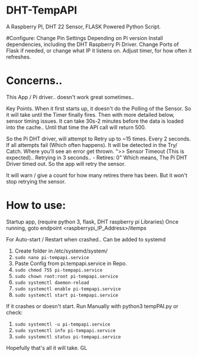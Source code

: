 # DHT-TempAPI
A Raspberry PI, DHT 22 Sensor, FLASK Powered Python Script.


#Configure:
Change Pin Settings Depending on Pi version
Install dependencies, including the DHT Raspberry Pi Driver.
Change Ports of Flask if needed, or change what IP it listens on.
Adjust timer, for how often it refreshes.



# Concerns..
This App / Pi driver.. doesn't work great sometimes..

Key Points. When it first starts up, it doesn't do the Polling of the Sensor. So it will take until the Timer finally fires. Then with more detailed below, sensor timing issues. It can take 30s-2 minutes before the data is loaded into the cache.. Until that time the API call will return 500. 

So the Pi DHT driver, will attempt to Retry up to ~15 times. Every 2 seconds. If all attempts fail (Which often happens).
It will be detected in the Try/ Catch. Where you'll see an error get thrown.  ">> Sensor Timeout (This is expected).. Retrying in 3 seconds.. - Retires: 0"
Which means, The Pi DHT Driver timed out. So the app will retry the sensor.

It will warn / give a count for how many retires there has been. But it won't stop retrying the sensor.

# How to use:
Startup app, (require python 3, flask, DHT raspberry pi Libraries)
Once running, goto endpoint <raspberrypi_IP_Address>/itemps

For Auto-start / Restart when crashed.. Can be added to systemd
1. Create folder in /etc/systemd/system/
2. `sudo nano pi-tempapi.service`
3. Paste Config from pi.tempapi.service in Repo.
4. `sudo chmod 755 pi-tempapi.service`
5. `sudo chown root:root pi-tempapi.service`
6. `sudo systemctl daemon-reload`
7. `sudo systemctl enable pi-tempapi.service`
8. `sudo systemctl start pi-tempapi.service`

If it crashes or doesn't start. Run Manually with python3 tempPAI.py or check:
1. `sudo systemctl -u pi-tempapi.service`
2. `sudo systemctl info pi-tempapi.service`
3. `sudo systemctl status pi-tempapi.service`

Hopefully that's all it will take. GL
